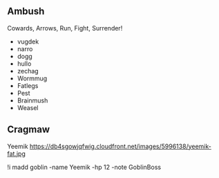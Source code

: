 
## Ambush
Cowards, Arrows, Run, Fight, Surrender!

- vugdek  
- narro  
- dogg  
- hullo  
- zechag  
- Wormmug  
- Fatlegs  
- Pest  
- Brainmush  
- Weasel


## Cragmaw

Yeemik
https://db4sgowjqfwig.cloudfront.net/images/5996138/yeemik-fat.jpg

!i madd goblin -name Yeemik -hp 12 -note GoblinBoss

